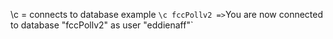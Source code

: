 \c = connects to database example `\c fccPollv2 =>`You are now connected to database "fccPollv2" as user "eddienaff"`
